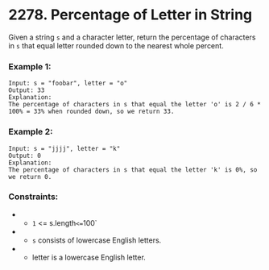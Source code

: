 # 2278. Percentage of Letter in String

Given a string `s` and a character letter, return the percentage of characters in `s` that equal letter rounded down to the nearest whole percent.

### Example 1:

```
Input: s = "foobar", letter = "o"
Output: 33
Explanation:
The percentage of characters in s that equal the letter 'o' is 2 / 6 * 100% = 33% when rounded down, so we return 33.
```

### Example 2:

```
Input: s = "jjjj", letter = "k"
Output: 0
Explanation:
The percentage of characters in s that equal the letter 'k' is 0%, so we return 0.
```

### Constraints:

- - `1` <= s.length` <= `100`
- - `s` consists of lowercase English letters.
- - letter is a lowercase English letter.

